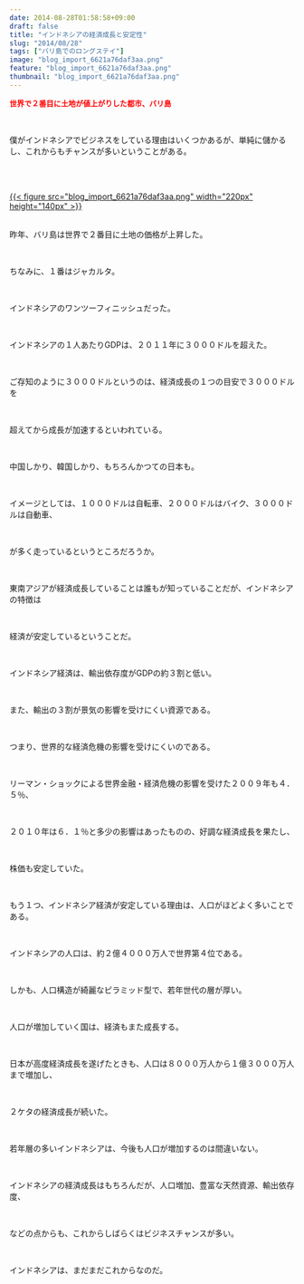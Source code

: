 ```yaml
---
date: 2014-08-28T01:58:58+09:00
draft: false
title: "インドネシアの経済成長と安定性"
slug: "2014/08/28"
tags: ["バリ島でのロングステイ"]
image: "blog_import_6621a76daf3aa.png"
feature: "blog_import_6621a76daf3aa.png"
thumbnail: "blog_import_6621a76daf3aa.png"
---
```

<p><font color="#ff0000" size="2"><strong>世界で２番目に土地が値上がりした都市、バリ島</strong></font></p><p><br/></p><p>僕がインドネシアでビジネスをしている理由はいくつかあるが、単純に儲かるし、これからもチャンスが多いということがある。</p><br/><p><br/><a href="blog_import_6621a76f139e7.png">{{< figure src="blog_import_6621a76daf3aa.png" width="220px" height="140px" >}}</a><br/><br/></p><p>昨年、バリ島は世界で２番目に土地の価格が上昇した。</p><br/><p>ちなみに、１番はジャカルタ。</p><br/><p>インドネシアのワンツーフィニッシュだった。</p><br/><p>インドネシアの１人あたりGDPは、２０１１年に３０００ドルを超えた。</p><br/><p>ご存知のように３０００ドルというのは、経済成長の１つの目安で３０００ドルを</p><br/><p>超えてから成長が加速するといわれている。</p><br/><p>中国しかり、韓国しかり、もちろんかつての日本も。</p><br/><p>イメージとしては、１０００ドルは自転車、２０００ドルはバイク、３０００ドルは自動車、</p><br/><p>が多く走っているというところだろうか。</p><br/><p>東南アジアが経済成長していることは誰もが知っていることだが、インドネシアの特徴は</p><br/><p>経済が安定しているということだ。</p><br/><p>インドネシア経済は、輸出依存度がGDPの約３割と低い。</p><br/><p>また、輸出の３割が景気の影響を受けにくい資源である。</p><br/><p>つまり、世界的な経済危機の影響を受けにくいのである。</p><br/><p>リーマン・ショックによる世界金融・経済危機の影響を受けた２００９年も４．５％、</p><br/><p>２０１０年は６．１％と多少の影響はあったものの、好調な経済成長を果たし、</p><br/><p>株価も安定していた。</p><br/><p>もう１つ、インドネシア経済が安定している理由は、人口がほどよく多いことである。</p><br/><p>インドネシアの人口は、約２億４０００万人で世界第４位である。</p><br/><p>しかも、人口構造が綺麗なピラミッド型で、若年世代の層が厚い。</p><br/><p>人口が増加していく国は、経済もまた成長する。</p><br/><p>日本が高度経済成長を遂げたときも、人口は８０００万人から１億３０００万人まで増加し、</p><br/><p>２ケタの経済成長が続いた。</p><br/><p>若年層の多いインドネシアは、今後も人口が増加するのは間違いない。</p><br/><p>インドネシアの経済成長はもちろんだが、人口増加、豊富な天然資源、輸出依存度、</p><br/><p>などの点からも、これからしばらくはビジネスチャンスが多い。</p><br/><p>インドネシアは、まだまだこれからなのだ。</p><br/><br/>

